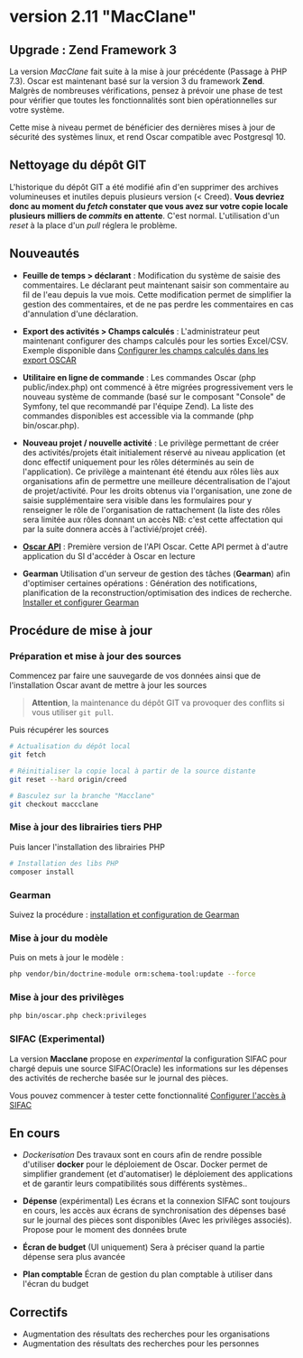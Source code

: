 # version 2.11 "MacClane"

## Upgrade : Zend Framework 3

La version *MacClane* fait suite à la mise à jour précédente (Passage à PHP 7.3). Oscar est maintenant basé sur la version 3 du framework **Zend**. Malgrès de nombreuses vérifications, pensez à prévoir une phase de test pour vérifier que toutes les fonctionnalités sont bien opérationnelles sur votre système.

Cette mise à niveau permet de bénéficier des dernières mises à jour de sécurité des systèmes linux, et rend Oscar compatible avec Postgresql 10.

## Nettoyage du dépôt GIT

L'historique du dépôt GIT a été modifié afin d'en supprimer des archives volumineuses et inutiles depuis plusieurs version (< Creed). **Vous devriez donc au moment du *fetch* constater que vous avez sur votre copie locale plusieurs milliers de *commits* en attente**. C'est normal. L'utilisation d'un *reset* à la place d'un *pull* réglera le problème.

## Nouveautés

 - **Feuille de temps > déclarant** :  Modification du système de saisie des commentaires. Le déclarant peut maintenant saisir son commentaire au fil de l'eau depuis la vue mois. Cette modification permet de simplifier la gestion des commentaires, et de ne pas perdre les commentaires en cas d'annulation d'une déclaration.

 - **Export des activités > Champs calculés** : L'administrateur peut maintenant configurer des champs calculés pour les sorties Excel/CSV. Exemple disponible dans [Configurer les champs calculés dans les export OSCAR](../activities-export.md)

 - **Utilitaire en ligne de commande** : Les commandes Oscar (php public/index.php) ont commencé à être migrées progressivement vers le nouveau système de commande (basé sur le composant "Console" de Symfony, tel que recommandé par l'équipe Zend). La liste des commandes disponibles est accessible via la commande (php bin/oscar.php).

 - **Nouveau projet / nouvelle activité** : Le privilège permettant de créer des activités/projets était initialement réservé au niveau application (et donc effectif uniquement pour les rôles déterminés au sein de l'application). Ce privilège a maintenant été étendu aux rôles liès aux organisations afin de permettre une meilleure décentralisation de l'ajout de projet/activité. Pour les droits obtenus via l'organisation, une zone de saisie supplémentaire sera visible dans les formulaires pour y renseigner le rôle de l'organisation de rattachement (la liste des rôles sera limitée aux rôles donnant un accès NB: c'est cette affectation qui par la suite donnera accès à l'activié/projet créé).
 
 - **[Oscar API](../config-api.md)** : Première version de l'API Oscar. Cette API permet à d'autre  application du SI d'accéder à Oscar en lecture 
 
 - **Gearman** Utilisation d'un serveur de gestion des tâches (**Gearman**) afin d'optimiser certaines opérations : Génération des notifications, planification de la reconstruction/optimisation des indices de recherche. [Installer et configurer Gearman](../config-gearman.md)
 
## Procédure de mise à jour

### Préparation et mise à jour des sources

Commencez par faire une sauvegarde de vos données ainsi que de l'installation Oscar avant de mettre à jour les sources

> **Attention**, la maintenance du dépôt GIT va provoquer des conflits si vous utiliser `git pull`.

Puis récupérer les sources

```bash
# Actualisation du dépôt local
git fetch

# Réinitialiser la copie local à partir de la source distante
git reset --hard origin/creed

# Basculez sur la branche "Macclane"
git checkout maccclane
```


### Mise à jour des librairies tiers PHP

Puis lancer l'installation des librairies PHP

```bash
# Installation des libs PHP
composer install
```


### Gearman

Suivez la procédure : [installation et configuration de Gearman](../config-gearman.md)

### Mise à jour du modèle

Puis on mets à jour le modèle : 

```bash
php vendor/bin/doctrine-module orm:schema-tool:update --force
```

### Mise à jour des privilèges
 
```bash
php bin/oscar.php check:privileges
``` 

### SIFAC (Experimental)

La version **Macclane** propose en *experimental* la configuration SIFAC pour chargé depuis une source SIFAC(Oracle) les informations sur les dépenses des activités de recherche basée sur le journal des pièces.

Vous pouvez commencer à tester cette fonctionnalité [Configurer l'accès à SIFAC](../config-sifac.md) 



 
## En cours

 - *Dockerisation* Des travaux sont en cours afin de rendre possible d'utiliser **docker** pour le déploiement de Oscar. Docker permet de simplifier grandement (et d'automatiser) le déploiement des applications et de garantir leurs compatibilités sous différents systèmes..
 
 - **Dépense** (expérimental) Les écrans et la connexion SIFAC sont toujours en cours, les accès aux écrans de synchronisation des dépenses basé sur le journal des pièces sont disponibles (Avec les privilèges associés). Propose pour le moment des données brute
 
 - **Écran de budget** (UI uniquement) Sera à préciser quand la partie dépense sera plus avancée
 
 - **Plan comptable** Écran de gestion du plan comptable à utiliser dans l'écran du budget
 
## Correctifs

 - Augmentation des résultats des recherches pour les organisations
 - Augmentation des résultats des recherches pour les personnes
